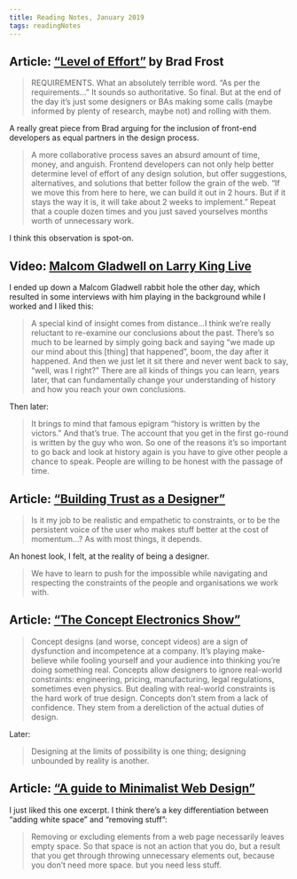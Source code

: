 ```yaml
---
title: Reading Notes, January 2019
tags: readingNotes
---
```


## Article: [“Level of Effort”](https://bradfrost.com/blog/post/level-of-effort/) by Brad Frost

> REQUIREMENTS. What an absolutely terrible word. “As per the requirements…” It sounds so authoritative. So final. But at the end of the day it’s just some designers or BAs making some calls (maybe informed by plenty of research, maybe not) and rolling with them.

A really great piece from Brad arguing for the inclusion of front-end developers as equal partners in the design process.

> A more collaborative process saves an absurd amount of time, money, and anguish. Frontend developers can not only help better determine level of effort of any design solution, but offer suggestions, alternatives, and solutions that better follow the grain of the web. “If we move this from here to here, we can build it out in 2 hours. But if it stays the way it is, it will take about 2 weeks to implement.” Repeat that a couple dozen times and you just saved yourselves months worth of unnecessary work.

I think this observation is spot-on.

## Video: [Malcom Gladwell on Larry King Live](https://www.youtube.com/watch?v=nH2UUePGIbw)

I ended up down a Malcom Gladwell rabbit hole the other day, which resulted in some interviews with him playing in the background while I worked and I liked this:

> A special kind of insight comes from distance...I think we’re really reluctant to re-examine our conclusions about the past. There’s so much to be learned by simply going back and saying “we made up our mind about this [thing] that happened”, boom, the day after it happened. And then we just let it sit there and never went back to say, “well, was I right?” There are all kinds of things you can learn, years later, that can fundamentally change your understanding of history and how you reach your own conclusions.

Then later:

> It brings to mind that famous epigram “history is written by the victors.” And that’s true. The account that you get in the first go-round is written by the guy who won. So one of the reasons it’s so important to go back and look at history again is you have to give other people a chance to speak. People are willing to be honest with the passage of time.

## Article: [“Building Trust as a Designer”](https://adamsilver.io/articles/building-trust-as-a-designer/)

> Is it my job to be realistic and empathetic to constraints, or to be the persistent voice of the user who makes stuff better at the cost of momentum...? As with most things, it depends.

An honest look, I felt, at the reality of being a designer. 

> We have to learn to push for the impossible while navigating and respecting the constraints of the people and organisations we work with.

## Article: [“The Concept Electronics Show”](https://daringfireball.net/2020/01/concept_electronics_show)

> Concept designs (and worse, concept videos) are a sign of dysfunction and incompetence at a company. It’s playing make-believe while fooling yourself and your audience into thinking you’re doing something real. Concepts allow designers to ignore real-world constraints: engineering, pricing, manufacturing, legal regulations, sometimes even physics. But dealing with real-world constraints is the hard work of true design. Concepts don’t stem from a lack of confidence. They stem from a dereliction of the actual duties of design.

Later:

> Designing at the limits of possibility is one thing; designing unbounded by reality is another.

## Article: [“A guide to Minimalist Web Design”](https://ismailelazizi.com/blog/a-guide-to-minimalist-web-design)

I just liked this one excerpt. I think there’s a key differentiation between “adding white space” and “removing stuff”:

> Removing or excluding elements from a web page necessarily leaves empty space. So that space is not an action that you do, but a result that you get through throwing unnecessary elements out, because you don’t need more space. but you need less stuff.